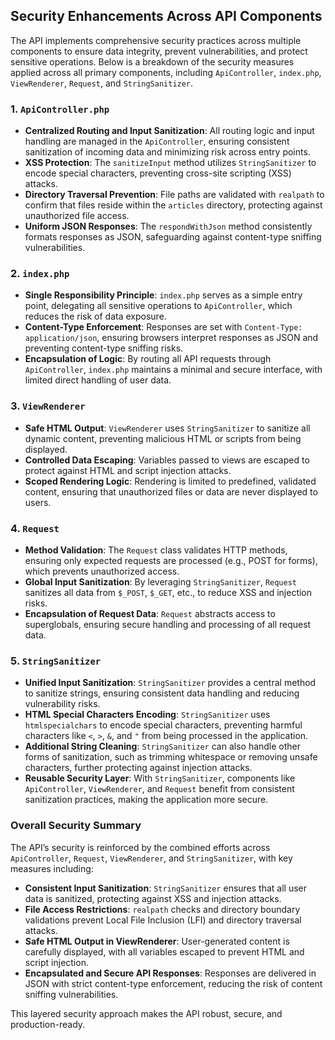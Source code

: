 ## Security Enhancements Across API Components

The API implements comprehensive security practices across multiple components to ensure data integrity, prevent vulnerabilities, and protect sensitive operations. Below is a breakdown of the security measures applied across all primary components, including `ApiController`, `index.php`, `ViewRenderer`, `Request`, and `StringSanitizer`.

### 1. `ApiController.php`

- **Centralized Routing and Input Sanitization**: All routing logic and input handling are managed in the `ApiController`, ensuring consistent sanitization of incoming data and minimizing risk across entry points.
- **XSS Protection**: The `sanitizeInput` method utilizes `StringSanitizer` to encode special characters, preventing cross-site scripting (XSS) attacks.
- **Directory Traversal Prevention**: File paths are validated with `realpath` to confirm that files reside within the `articles` directory, protecting against unauthorized file access.
- **Uniform JSON Responses**: The `respondWithJson` method consistently formats responses as JSON, safeguarding against content-type sniffing vulnerabilities.

### 2. `index.php`

- **Single Responsibility Principle**: `index.php` serves as a simple entry point, delegating all sensitive operations to `ApiController`, which reduces the risk of data exposure.
- **Content-Type Enforcement**: Responses are set with `Content-Type: application/json`, ensuring browsers interpret responses as JSON and preventing content-type sniffing risks.
- **Encapsulation of Logic**: By routing all API requests through `ApiController`, `index.php` maintains a minimal and secure interface, with limited direct handling of user data.

### 3. `ViewRenderer`

- **Safe HTML Output**: `ViewRenderer` uses `StringSanitizer` to sanitize all dynamic content, preventing malicious HTML or scripts from being displayed.
- **Controlled Data Escaping**: Variables passed to views are escaped to protect against HTML and script injection attacks.
- **Scoped Rendering Logic**: Rendering is limited to predefined, validated content, ensuring that unauthorized files or data are never displayed to users.

### 4. `Request`

- **Method Validation**: The `Request` class validates HTTP methods, ensuring only expected requests are processed (e.g., POST for forms), which prevents unauthorized access.
- **Global Input Sanitization**: By leveraging `StringSanitizer`, `Request` sanitizes all data from `$_POST`, `$_GET`, etc., to reduce XSS and injection risks.
- **Encapsulation of Request Data**: `Request` abstracts access to superglobals, ensuring secure handling and processing of all request data.

### 5. `StringSanitizer`

- **Unified Input Sanitization**: `StringSanitizer` provides a central method to sanitize strings, ensuring consistent data handling and reducing vulnerability risks.
- **HTML Special Characters Encoding**: `StringSanitizer` uses `htmlspecialchars` to encode special characters, preventing harmful characters like `<`, `>`, `&`, and `"` from being processed in the application.
- **Additional String Cleaning**: `StringSanitizer` can also handle other forms of sanitization, such as trimming whitespace or removing unsafe characters, further protecting against injection attacks.
- **Reusable Security Layer**: With `StringSanitizer`, components like `ApiController`, `ViewRenderer`, and `Request` benefit from consistent sanitization practices, making the application more secure.

### Overall Security Summary

The API’s security is reinforced by the combined efforts across `ApiController`, `Request`, `ViewRenderer`, and `StringSanitizer`, with key measures including:

- **Consistent Input Sanitization**: `StringSanitizer` ensures that all user data is sanitized, protecting against XSS and injection attacks.
- **File Access Restrictions**: `realpath` checks and directory boundary validations prevent Local File Inclusion (LFI) and directory traversal attacks.
- **Safe HTML Output in ViewRenderer**: User-generated content is carefully displayed, with all variables escaped to prevent HTML and script injection.
- **Encapsulated and Secure API Responses**: Responses are delivered in JSON with strict content-type enforcement, reducing the risk of content sniffing vulnerabilities.

This layered security approach makes the API robust, secure, and production-ready.
